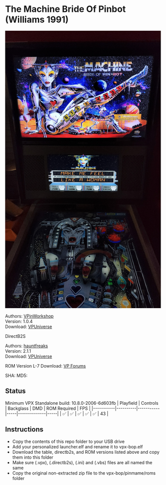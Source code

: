 # The Machine Bride Of Pinbot (Williams 1991)

![Table Preview](../../images/vpx-bop.jpg)
                 

Authors: [VPinWorkshop](https://vpuniverse.com/profile/40692-vpinworkshop//)  
Version: 1.0.4  
Download: [VPUniverse](https://vpuniverse.com/files/file/12029-the-machine-bride-of-pinbot-williams-1991-vpw-mod/)

DirectB2S

Authors: [hauntfreaks](https://vpuniverse.com/profile/5216-hauntfreaks/)  
Version: 2.1.1  
Download: [VPUniverse](https://vpuniverse.com/files/file/10689-the-machine-bride-of-pinbot-williams-1991-b2s-with-fulldmd/)


ROM
Version L-7
Download: [VP Forums](https://www.vpforums.org/index.php?app=downloads&showfile=1161)

SHA: 
MD5: 

## Status 

Minimum VPX Standalone build: 10.8.0-2006-6d603fb
| Playfield | Controls | Backglass | DMD | ROM Required | FPS | 
|-----------|----------|-----------|-----|--------------|-----|
| :white_check_mark: | :white_check_mark: | :white_check_mark: | :white_check_mark: | :white_check_mark: | 43 |

## Instructions

- Copy the contents of this repo folder to your USB drive
- Add your personalized launcher.elf and rename it to vpx-bop.elf
- Download the table, directb2s, and ROM versions listed above and copy them into this folder
- Make sure (.vpx), (.directb2s), (.ini) and (.vbs) files are all named the same
- Copy the original non-extracted zip file to the vpx-bop/pinmame/roms folder

